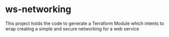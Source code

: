 # ws-networking
This project holds the code to generate a Terraform Module which intents to wrap creating a simple and secure networking for a web service
